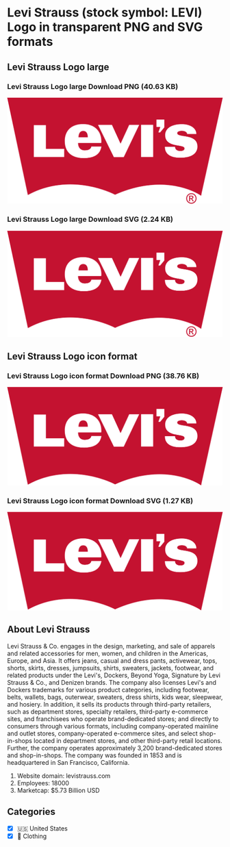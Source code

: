 # Levi Strauss (stock symbol: LEVI) Logo in transparent PNG and SVG formats

## Levi Strauss Logo large

### Levi Strauss Logo large Download PNG (40.63 KB)

![Levi Strauss Logo large Download PNG (40.63 KB)](/img/orig/LEVI_BIG-1c0a2d68.png)

### Levi Strauss Logo large Download SVG (2.24 KB)

![Levi Strauss Logo large Download SVG (2.24 KB)](/img/orig/LEVI_BIG-a9cf15af.svg)

## Levi Strauss Logo icon format

### Levi Strauss Logo icon format Download PNG (38.76 KB)

![Levi Strauss Logo icon format Download PNG (38.76 KB)](/img/orig/LEVI-e8800e7f.png)

### Levi Strauss Logo icon format Download SVG (1.27 KB)

![Levi Strauss Logo icon format Download SVG (1.27 KB)](/img/orig/LEVI-86e400bc.svg)

## About Levi Strauss

Levi Strauss & Co. engages in the design, marketing, and sale of apparels and related accessories for men, women, and children in the Americas, Europe, and Asia. It offers jeans, casual and dress pants, activewear, tops, shorts, skirts, dresses, jumpsuits, shirts, sweaters, jackets, footwear, and related products under the Levi's, Dockers, Beyond Yoga, Signature by Levi Strauss & Co., and Denizen brands. The company also licenses Levi's and Dockers trademarks for various product categories, including footwear, belts, wallets, bags, outerwear, sweaters, dress shirts, kids wear, sleepwear, and hosiery. In addition, it sells its products through third-party retailers, such as department stores, specialty retailers, third-party e-commerce sites, and franchisees who operate brand-dedicated stores; and directly to consumers through various formats, including company-operated mainline and outlet stores, company-operated e-commerce sites, and select shop-in-shops located in department stores, and other third-party retail locations. Further, the company operates approximately 3,200 brand-dedicated stores and shop-in-shops. The company was founded in 1853 and is headquartered in San Francisco, California.

1. Website domain: levistrauss.com
2. Employees: 18000
3. Marketcap: $5.73 Billion USD


## Categories
- [x] 🇺🇸 United States
- [x] 👚 Clothing
